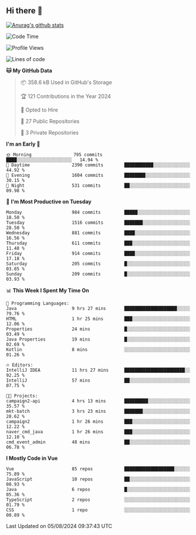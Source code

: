 ## Hi there 👋

[![Anurag's github stats](https://github-readme-stats.vercel.app/api?username=Songwonseok)](https://github.com/anuraghazra/github-readme-stats)



<!--START_SECTION:waka-->
![Code Time](http://img.shields.io/badge/Code%20Time-2%2C964%20hrs%2027%20mins-blue)

![Profile Views](http://img.shields.io/badge/Profile%20Views-0-blue)

![Lines of code](https://img.shields.io/badge/From%20Hello%20World%20I%27ve%20Written-34.8%20million%20lines%20of%20code-blue)

**🐱 My GitHub Data** 

> 📦 358.6 kB Used in GitHub's Storage 
 > 
> 🏆 121 Contributions in the Year 2024
 > 
> 💼 Opted to Hire
 > 
> 📜 27 Public Repositories 
 > 
> 🔑 3 Private Repositories 
 > 
**I'm an Early 🐤** 

```text
🌞 Morning                795 commits         ████░░░░░░░░░░░░░░░░░░░░░   14.94 % 
🌆 Daytime                2390 commits        ███████████░░░░░░░░░░░░░░   44.92 % 
🌃 Evening                1604 commits        ████████░░░░░░░░░░░░░░░░░   30.15 % 
🌙 Night                  531 commits         ██░░░░░░░░░░░░░░░░░░░░░░░   09.98 % 
```
📅 **I'm Most Productive on Tuesday** 

```text
Monday                   984 commits         █████░░░░░░░░░░░░░░░░░░░░   18.50 % 
Tuesday                  1516 commits        ███████░░░░░░░░░░░░░░░░░░   28.50 % 
Wednesday                881 commits         ████░░░░░░░░░░░░░░░░░░░░░   16.56 % 
Thursday                 611 commits         ███░░░░░░░░░░░░░░░░░░░░░░   11.48 % 
Friday                   914 commits         ████░░░░░░░░░░░░░░░░░░░░░   17.18 % 
Saturday                 205 commits         █░░░░░░░░░░░░░░░░░░░░░░░░   03.85 % 
Sunday                   209 commits         █░░░░░░░░░░░░░░░░░░░░░░░░   03.93 % 
```


📊 **This Week I Spent My Time On** 

```text
💬 Programming Languages: 
Java                     9 hrs 27 mins       ████████████████████░░░░░   79.76 % 
HTML                     1 hr 25 mins        ███░░░░░░░░░░░░░░░░░░░░░░   12.06 % 
Properties               24 mins             █░░░░░░░░░░░░░░░░░░░░░░░░   03.49 % 
Java Properties          19 mins             █░░░░░░░░░░░░░░░░░░░░░░░░   02.69 % 
Kotlin                   8 mins              ░░░░░░░░░░░░░░░░░░░░░░░░░   01.26 % 

🔥 Editors: 
IntelliJ IDEA            11 hrs 27 mins      ███████████████████████░░   92.25 % 
IntelliJ                 57 mins             ██░░░░░░░░░░░░░░░░░░░░░░░   07.75 % 

🐱‍💻 Projects: 
campaign2-api            4 hrs 13 mins       █████████░░░░░░░░░░░░░░░░   35.57 % 
mkt-batch                3 hrs 23 mins       ███████░░░░░░░░░░░░░░░░░░   28.62 % 
campaign2                1 hr 26 mins        ███░░░░░░░░░░░░░░░░░░░░░░   12.22 % 
naver_cmd_java           1 hr 26 mins        ███░░░░░░░░░░░░░░░░░░░░░░   12.10 % 
cmd_event_admin          48 mins             ██░░░░░░░░░░░░░░░░░░░░░░░   06.78 % 
```

**I Mostly Code in Vue** 

```text
Vue                      85 repos            ███████████████████░░░░░░   75.89 % 
JavaScript               10 repos            ██░░░░░░░░░░░░░░░░░░░░░░░   08.93 % 
Java                     6 repos             █░░░░░░░░░░░░░░░░░░░░░░░░   05.36 % 
TypeScript               2 repos             ░░░░░░░░░░░░░░░░░░░░░░░░░   01.79 % 
CSS                      1 repo              ░░░░░░░░░░░░░░░░░░░░░░░░░   00.89 % 
```




 Last Updated on 05/08/2024 09:37:43 UTC
<!--END_SECTION:waka-->
